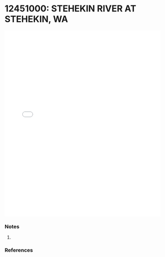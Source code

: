 # 12451000: STEHEKIN RIVER AT STEHEKIN, WA

<iframe src="/distribution_estimation/_static/stations/12451000_fdc.html" width="100%" height="600" frameborder="0"></iframe>

### Notes
1. 

### References

